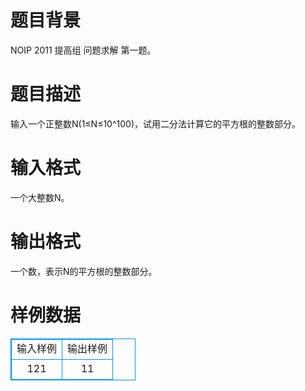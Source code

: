 # 

 
 # 题目背景 
NOIP&nbsp;2011&nbsp;提高组&nbsp;问题求解&nbsp;第一题。 

 
 # 题目描述 
输入一个正整数N(1≤N≤10^100)，试用二分法计算它的平方根的整数部分。 

 
 # 输入格式 
一个大整数N。 

 
 # 输出格式 
一个数，表示N的平方根的整数部分。 
# 样例数据
<style>
        table,table tr th, table tr td { border:1px solid #0094ff; }
        table { width: 200px; min-height: 25px; line-height: 25px; text-align: center; border-collapse: collapse;}   
    </style>
<table>
	<tr>
		<td>输入样例</td>
		<td>输出样例</td>
	</tr>
<tr><td>121</td><td>11</td></tr></table>
